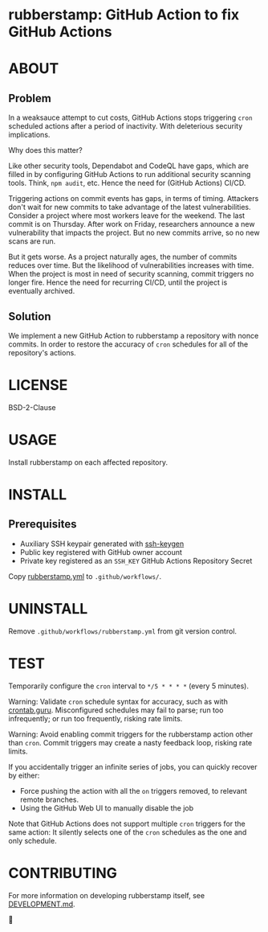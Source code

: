 # rubberstamp: GitHub Action to fix GitHub Actions

# ABOUT

## Problem

In a weaksauce attempt to cut costs, GitHub Actions stops triggering `cron` scheduled actions after a period of inactivity. With deleterious security implications.

Why does this matter?

Like other security tools, Dependabot and CodeQL have gaps, which are filled in by configuring GitHub Actions to run additional security scanning tools. Think, `npm audit`, etc. Hence the need for (GitHub Actions) CI/CD.

Triggering actions on commit events has gaps, in terms of timing. Attackers don't wait for new commits to take advantage of the latest vulnerabilities. Consider a project where most workers leave for the weekend. The last commit is on Thursday. After work on Friday, researchers announce a new vulnerability that impacts the project. But no new commits arrive, so no new scans are run.

But it gets worse. As a project naturally ages, the number of commits reduces over time. But the likelihood of vulnerabilities increases with time. When the project is most in need of security scanning, commit triggers no longer fire. Hence the need for recurring CI/CD, until the project is eventually archived.

## Solution

We implement a new GitHub Action to rubberstamp a repository with nonce commits. In order to restore the accuracy of `cron` schedules for all of the repository's actions.

# LICENSE

BSD-2-Clause

# USAGE

Install rubberstamp on each affected repository.

# INSTALL

## Prerequisites

* Auxiliary SSH keypair generated with [ssh-keygen](https://linux.die.net/man/1/ssh-keygen)
* Public key registered with GitHub owner account
* Private key registered as an `SSH_KEY` GitHub Actions Repository Secret

Copy [rubberstamp.yml](.github/workflows/rubberstamp.yml) to `.github/workflows/`.

# UNINSTALL

Remove `.github/workflows/rubberstamp.yml` from git version control.

# TEST

Temporarily configure the `cron` interval to `*/5 * * * *` (every 5 minutes).

Warning: Validate `cron` schedule syntax for accuracy, such as with [crontab.guru](https://crontab.guru/). Misconfigured schedules may fail to parse; run too infrequently; or run too frequently, risking rate limits.

Warning: Avoid enabling commit triggers for the rubberstamp action other than `cron`. Commit triggers may create a nasty feedback loop, risking rate limits.

If you accidentally trigger an infinite series of jobs, you can quickly recover by either:

* Force pushing the action with all the `on` triggers removed, to relevant remote branches.
* Using the GitHub Web UI to manually disable the job

Note that GitHub Actions does not support multiple `cron` triggers for the same action: It silently selects one of the `cron` schedules as the one and only schedule.

# CONTRIBUTING

For more information on developing rubberstamp itself, see [DEVELOPMENT.md](DEVELOPMENT.md).

🔴
